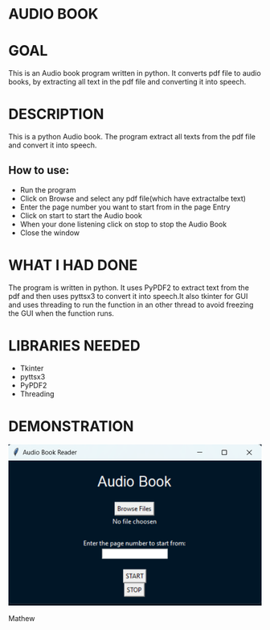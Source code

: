 # AUDIO BOOK


# GOAL

This is an Audio book program written in python. It converts pdf file to audio books, by extracting all text in the pdf file and converting it into speech.

# DESCRIPTION

This is a python Audio book. 
The program extract all texts from the pdf file and convert it into speech.

## How to use:
+ Run the program
+ Click on Browse and select any pdf file(which have extractalbe text)
+ Enter the page number you want to start from in the page Entry
+ Click on start to start the Audio book
+ When your done listening click on stop to stop the Audio Book
+ Close the window

# WHAT I HAD DONE

The program is written in python.
It uses PyPDF2 to extract text from the pdf and then uses pyttsx3 to convert it into speech.It also tkinter for GUI and uses threading to run the function in an other thread to avoid freezing the GUI when the function runs.

# LIBRARIES NEEDED
+ Tkinter
+ pyttsx3
+ PyPDF2
+ Threading

# DEMONSTRATION 
![image](./images/gui.png)



Mathew